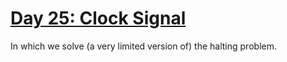 # [Day 25: Clock Signal][day25]

[day25]: https://adventofcode.com/2016/day/25

In which we solve (a very limited version of) the halting problem.
